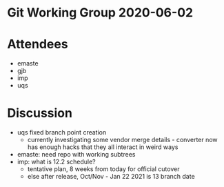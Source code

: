 # Git Working Group 2020-06-02

# Attendees
- emaste
- gjb
- imp
- uqs

# Discussion
- uqs fixed branch point creation
  - currently investigating some vendor merge details - converter now has
    enough hacks that they all interact in weird ways
- emaste: need repo with working subtrees
- imp: what is 12.2 schedule?
  - tentative plan, 8 weeks from today for official cutover
  - else after release, Oct/Nov - Jan 22 2021 is 13 branch date

